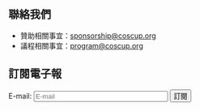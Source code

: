 ## 聯絡我們

* 贊助相關事宜：<sponsorship@coscup.org>
* 議程相關事宜：<program@coscup.org>

<h2 id="subscribe">訂閱電子報</h2>

<form action="https://groups.google.com/group/coscup-2011-notifiyme/boxsubscribe" method="get" target="_blank">
<input type="hidden" name="hl" value="zh-TW">
<p><label>E-mail: <input type="email" name="email" size="30" placeholder="E-mail" required /></label> <input type="submit" value="訂閱" /></p>
</form>
